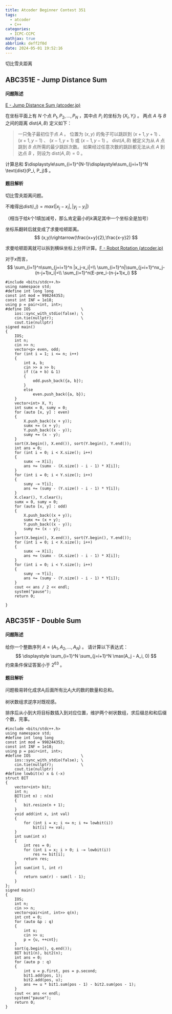 ```yaml
---
title: Atcoder Beginner Contest 351
tags:
  - atcoder
  - C++
categories:
  - ICPC-CCPC
mathjax: true
abbrlink: deff2f0d
date: 2024-05-01 19:52:16
---
```


切比雪夫距离

<!--more-->

## ABC351E - Jump Distance Sum

#### 问题陈述

[E - Jump Distance Sum (atcoder.jp)](https://atcoder.jp/contests/abc351/tasks/abc351_e)

在坐标平面上有 $N$ 个点 $P_1, P_2, \ldots, P_N$ ，其中点 $P_i$ 的坐标为 $(X_i, Y_i)$ 。 
两点 $A$ 与 $B$ 之间的距离 $\text{dist}(A, B)$ 定义如下：

> 一只兔子最初位于点 $A$ 。 
> 位置为 $(x, y)$ 的兔子可以跳跃到 $(x+1, y+1)$ 、 $(x+1, y-1)$ 、 $(x-1, y+1)$ 或 $(x-1, y-1)$ 。 
> $\text{dist}(A, B)$ 被定义为从 $A$ 点跳到 $B$ 点所需的最少跳跃次数。 
> 如果经过任意次数的跳跃都无法从点 $A$ 到达点 $B$ ，则设为 $\text{dist}(A, B) = 0$ 。

计算总和 $\displaystyle\sum_{i=1}^{N-1}\displaystyle\sum_{j=i+1}^N \text{dist}(P_i, P_j)$​ 。

#### 题目解析

切比雪夫距离问题。

不难得出$dist(i,j)=max(|x_j-x_i|,|y_j-y_i|)$

（相当于给$k$个$1$填加减号，那么肯定最小的$k$​满足其中一个坐标全是加号）

坐标系翻转后就变成了求曼哈顿距离。
$$
(x,y)\rightarrow(\frac{x+y}{2},\frac{x-y}2)
$$


求曼哈顿距离就可以拆到横纵坐标上分开计算。[F - Robot Rotation (atcoder.jp)](https://atcoder.jp/contests/abc326/tasks/abc326_f)

对于$x$而言，
$$
\sum_{i=1}^n\sum_{j=i+1}^n |x_j-x_i|=\\
\sum_{i=1}^n|\sum_{j=i+1}^nx_j-(n-j+1)x_i|=\\
\sum_{i=1}^n(E-pre_i-(n-j+1)x_i)
$$

```
#include <bits/stdc++.h>
using namespace std;
#define int long long
const int mod = 998244353;
const int INF = 1e18;
using p = pair<int, int>;
#define IOS                      \
    ios::sync_with_stdio(false); \
    cin.tie(nullptr);            \
    cout.tie(nullptr)
signed main()
{
    IOS;
    int n;
    cin >> n;
    vector<p> even, odd;
    for (int i = 1; i <= n; i++)
    {
        int a, b;
        cin >> a >> b;
        if ((a + b) & 1)
        {
            odd.push_back({a, b});
        }
        else
            even.push_back({a, b});
    }
    vector<int> X, Y;
    int sumx = 0, sumy = 0;
    for (auto [x, y] : even)
    {
        X.push_back((x + y));
        sumx += (x + y);
        Y.push_back((x - y));
        sumy += (x - y);
    }
    sort(X.begin(), X.end()), sort(Y.begin(), Y.end());
    int ans = 0;
    for (int i = 0; i < X.size(); i++)
    {
        sumx -= X[i];
        ans += (sumx - (X.size() - i - 1) * X[i]);
    }
    for (int i = 0; i < Y.size(); i++)
    {
        sumy -= Y[i];
        ans += (sumy - (Y.size() - i - 1) * Y[i]);
    }
    X.clear(), Y.clear();
    sumx = 0, sumy = 0;
    for (auto [x, y] : odd)
    {
        X.push_back((x + y));
        sumx += (x + y);
        Y.push_back((x - y));
        sumy += (x - y);
    }
    sort(X.begin(), X.end()), sort(Y.begin(), Y.end());
    for (int i = 0; i < X.size(); i++)
    {
        sumx -= X[i];
        ans += (sumx - (X.size() - i - 1) * X[i]);
    }
    for (int i = 0; i < Y.size(); i++)
    {
        sumy -= Y[i];
        ans += (sumy - (Y.size() - i - 1) * Y[i]);
    }
    cout << ans / 2 << endl;
    system("pause");
    return 0;
    
}
```

## ABC351F - Double Sum

#### 问题陈述

给你一个整数序列 $A = (A_1, A_2, \dots, A_N)$ 。 
请计算以下表达式：
$$
\displaystyle \sum_{i=1}^N \sum_{j=i+1}^N \max(A_j - A_i, 0)
$$
约束条件保证答案小于 $2^{63}$ 。

#### 题目解析

问题极易转化成求$A_i$后面所有比$A_i$大的数的数量和总和。

树状数组求逆序对既视感。

排序后从小到大将目标数插入到对应位置，维护两个树状数组，求后缀总和和后缀个数，完事。

```
#include <bits/stdc++.h>
using namespace std;
#define int long long
const int mod = 998244353;
const int INF = 1e18;
using p = pair<int, int>;
#define IOS                      \
    ios::sync_with_stdio(false); \
    cin.tie(nullptr);            \
    cout.tie(nullptr)
#define lowbit(x) x & (-x)
struct BIT
{
    vector<int> bit;
    int n;
    BIT(int n) : n(n)
    {
        bit.resize(n + 1);
    }
    void add(int x, int val)
    {
        for (int i = x; i <= n; i += lowbit(i))
            bit[i] += val;
    }
    int sum(int x)
    {
        int res = 0;
        for (int i = x; i > 0; i -= lowbit(i))
            res += bit[i];
        return res;
    }
    int sum(int l, int r)
    {
        return sum(r) - sum(l - 1);
    }
};
signed main()
{
    IOS;
    int n;
    cin >> n;
    vector<pair<int, int>> q(n);
    int cnt = 0;
    for (auto &p : q)
    {
        int u;
        cin >> u;
        p = {u, ++cnt};
    }
    sort(q.begin(), q.end());
    BIT bit1(n), bit2(n);
    int ans = 0;
    for (auto p : q)
    {
        int u = p.first, pos = p.second;
        bit1.add(pos, 1);
        bit2.add(pos, u);
        ans += u * bit1.sum(pos - 1) - bit2.sum(pos - 1);
    }
    cout << ans << endl;
    system("pause");
    return 0;
}
```

